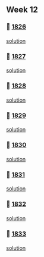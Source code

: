 ## Week 12
### 👀 [1826](https://leetcode.com/problemset/all/?search=1826&page=1)
####
[solution]()
####
### 👀 [1827](https://leetcode.com/problemset/all/?search=1827&page=1)
####
[solution]()
####
### 👀 [1828](https://leetcode.com/problemset/all/?search=1828&page=1)
####
[solution]()
####
### 👀 [1829](https://leetcode.com/problemset/all/?search=1829&page=1)
####
[solution]()
####
### 👀 [1830](https://leetcode.com/problemset/all/?search=1830&page=1)
####
[solution]()
####
### 👀 [1831](https://leetcode.com/problemset/all/?search=1831&page=1)
####
[solution]()
####
### 👀 [1832](https://leetcode.com/problemset/all/?search=1832&page=1)
####
[solution]()
####
### 👀 [1833](https://leetcode.com/problemset/all/?search=1833&page=1)
####
[solution]()
####
